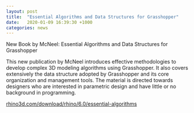```yaml
---
layout: post
title:  "Essential Algorithms and Data Structures for Grasshopper"
date:   2020-01-09 16:39:30 +1000
categories: news
---
```


New Book by McNeel: Essential Algorithms and Data Structures for Grasshopper

This new publication by McNeel introduces effective methodologies to develop complex 3D modeling algorithms using Grasshopper. It also covers extensively the data structure adopted by Grasshopper and its core organization and management tools. The material is directed towards designers who are interested in parametric design and have little or no background in programming. 

 [rhino3d.com/download/rhino/6.0/essential-algorithms](https://www.rhino3d.com/download/rhino/6.0/essential-algorithms)